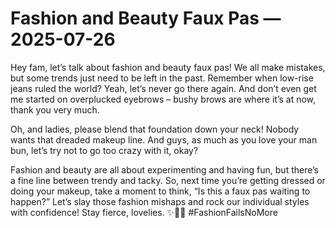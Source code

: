 # Fashion and Beauty Faux Pas — 2025-07-26

Hey fam, let’s talk about fashion and beauty faux pas! We all make mistakes, but some trends just need to be left in the past. Remember when low-rise jeans ruled the world? Yeah, let’s never go there again. And don’t even get me started on overplucked eyebrows – bushy brows are where it’s at now, thank you very much.

Oh, and ladies, please blend that foundation down your neck! Nobody wants that dreaded makeup line. And guys, as much as you love your man bun, let’s try not to go too crazy with it, okay?

Fashion and beauty are all about experimenting and having fun, but there’s a fine line between trendy and tacky. So, next time you’re getting dressed or doing your makeup, take a moment to think, “Is this a faux pas waiting to happen?” Let’s slay those fashion mishaps and rock our individual styles with confidence! Stay fierce, lovelies. ✨👗💄 #FashionFailsNoMore